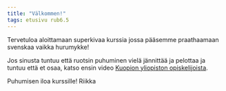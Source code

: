 ```yaml
---
title: "Välkommen!"
tags: etusivu rub6.5
---
```


Tervetuloa aloittamaan superkivaa kurssia jossa pääsemme praathaamaan svenskaa vaikka hurumykke!

Jos sinusta tuntuu että ruotsin puhuminen vielä
jännittää ja pelottaa ja tuntuu että et osaa, katso ensin video [Kuopion yliopiston opiskelijoista](http://www.savonsanomat.fi/kotimaa/Testasimme-miten-hyvin-yliopisto-opiskelijat-osaavat-ruotsia-katso-video/749313).

Puhumisen iloa kurssille!
Riikka